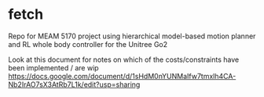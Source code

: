 # fetch
Repo for MEAM 5170 project using hierarchical model-based motion planner and RL whole body controller for the Unitree Go2


Look at this document for notes on which of the costs/constraints have been implemented / are wip
https://docs.google.com/document/d/1sHdM0nYUNMaIfw7tmxlh4CA-Nb2IrAO7sX3AtRb7L1k/edit?usp=sharing